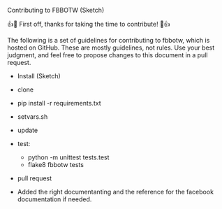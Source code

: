 Contributing to FBBOTW (Sketch)

:+1::tada: First off, thanks for taking the time to contribute! :tada::+1:

The following is a set of guidelines for contributing to fbbotw, which is hosted on GitHub. These are mostly guidelines, not rules.
Use your best judgment, and feel free to propose changes to this document in a pull request.

- Install (Sketch)

- clone
- pip install -r requirements.txt
- setvars.sh
- update
- test:
  - python -m unittest tests.test
  - flake8 fbbotw tests
- pull request
- Added the right documentanting and the reference for the facebook documentation if needed.

